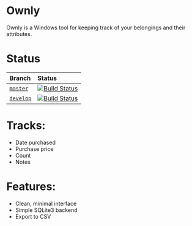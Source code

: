 # Ownly
Ownly is a Windows tool for keeping track of your belongings and their attributes.

# Status
| Branch  | Status |
|:--------|:-------|
| [`master`](https://github.com/minorsecond/Ownly/tree/master)  | [![Build Status](https://ci.wardrup.me/buildStatus/icon?job=GIS_Helper%2Fmaster)](https://ci.wardrup.me/job/Ownly/job/master/) |
| [`develop`](https://github.com/minorsecond/Ownly/tree/develop) | [![Build Status](https://ci.wardrup.me/buildStatus/icon?job=GIS_Helper%2Fmaster)](https://ci.wardrup.me/job/Ownly/job/develop/) |

# Tracks:
- Date purchased
- Purchase price
- Count
- Notes

# Features:
- Clean, minimal interface
- Simple SQLite3 backend
- Export to CSV